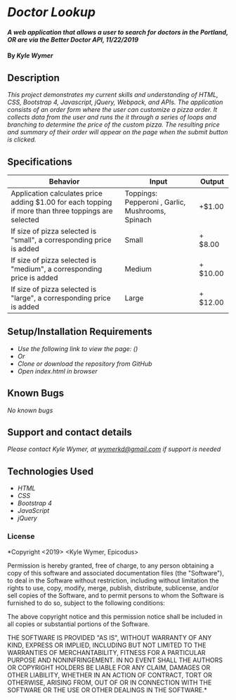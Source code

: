 
# _Doctor Lookup_

#### _A web application that allows a user to search for doctors in the Portland, OR are via the Better Doctor API, 11/22/2019_

#### By _**Kyle Wymer**_

## Description

_This project demonstrates my current skills and understanding of HTML, CSS, Bootstrap 4, Javascript, jQuery, Webpack, and APIs. The application consists of an order form where the user can customize a pizza order. It collects data from the user and runs the it through a series of loops and branching to determine the price of the custom pizza. The resulting price and summary of their order will appear on the page when the submit button is clicked._


## Specifications

|  Behavior | Input  | Output  |
|---|---|---|
| Application calculates price adding $1.00 for each topping if more than three toppings are selected| Toppings: Pepperoni , Garlic, Mushrooms, Spinach | +$1.00|
| If size of pizza selected is "small", a corresponding price is added| Small | + $8.00|
| If size of pizza selected is "medium", a corresponding price is added| Medium | + $10.00|
| If size of pizza selected is "large", a corresponding price is added| Large | + $12.00|

## Setup/Installation Requirements
* _Use the following link to view the page: ()_
* _Or_
* _Clone or download the repository from GitHub_
* _Open index.html in browser_

## Known Bugs

_No known bugs_

## Support and contact details

_Please contact Kyle Wymer, at wymerkd@gmail.com if support is needed_

## Technologies Used

* _HTML_
* _CSS_
* _Bootstrap 4_
* _JavaScript_
* _jQuery_

### License

*Copyright <2019> <Kyle Wymer, Epicodus>

Permission is hereby granted, free of charge, to any person obtaining a copy of this software and associated documentation files (the "Software"), to deal in the Software without restriction, including without limitation the rights to use, copy, modify, merge, publish, distribute, sublicense, and/or sell copies of the Software, and to permit persons to whom the Software is furnished to do so, subject to the following conditions:

The above copyright notice and this permission notice shall be included in all copies or substantial portions of the Software.

THE SOFTWARE IS PROVIDED "AS IS", WITHOUT WARRANTY OF ANY KIND, EXPRESS OR IMPLIED, INCLUDING BUT NOT LIMITED TO THE WARRANTIES OF MERCHANTABILITY, FITNESS FOR A PARTICULAR PURPOSE AND NONINFRINGEMENT. IN NO EVENT SHALL THE AUTHORS OR COPYRIGHT HOLDERS BE LIABLE FOR ANY CLAIM, DAMAGES OR OTHER LIABILITY, WHETHER IN AN ACTION OF CONTRACT, TORT OR OTHERWISE, ARISING FROM, OUT OF OR IN CONNECTION WITH THE SOFTWARE OR THE USE OR OTHER DEALINGS IN THE SOFTWARE.*
